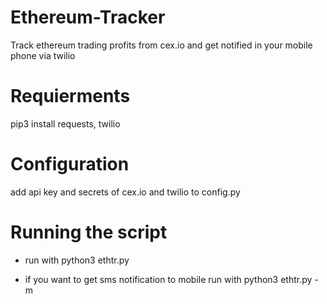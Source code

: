 # Ethereum-Tracker
Track ethereum trading profits from cex.io and get notified in your mobile phone via twilio

# Requierments
pip3 install requests, twilio

# Configuration
add api key and secrets of cex.io and twilio to config.py

# Running the script
* run with python3 ethtr.py

* if you want to get sms notification to mobile run with python3 ethtr.py -m
